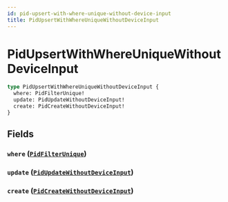 ```yaml
---
id: pid-upsert-with-where-unique-without-device-input
title: PidUpsertWithWhereUniqueWithoutDeviceInput
---
```


 # PidUpsertWithWhereUniqueWithoutDeviceInput





```graphql
type PidUpsertWithWhereUniqueWithoutDeviceInput {
  where: PidFilterUnique!
  update: PidUpdateWithoutDeviceInput!
  create: PidCreateWithoutDeviceInput!
}
```


## Fields

### `where` ([`PidFilterUnique`](/inputs/pid-filter-unique))




### `update` ([`PidUpdateWithoutDeviceInput`](/inputs/pid-update-without-device-input))




### `create` ([`PidCreateWithoutDeviceInput`](/inputs/pid-create-without-device-input))






